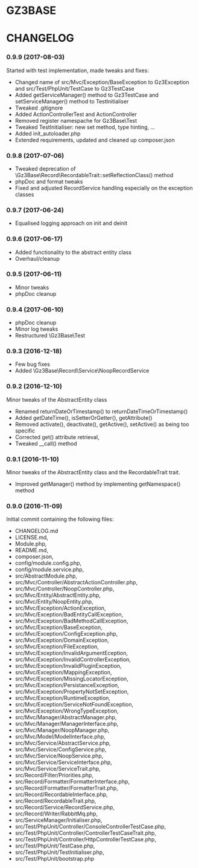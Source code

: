 GZ3BASE
=======

# CHANGELOG

### 0.9.9 (2017-08-03)
Started with test implementation, made tweaks and fixes: 
* Changed name of src/Mvc/Exception/BaseException to Gz3Exception and src/Test/PhpUnit/TestCase to Gz3TestCase
* Added getServiceManager() method to Gz3TestCase and setServiceManager() method to TestInitialiser
* Tweaked .gitignore
* Added ActionControllerTest and ActionController
* Removed register namespache for Gz3Base\\Test
* Tweaked TestInitialiser: new set method, type hinting, ...
* Added init_autoloader.php
* Extended requirements, updated and cleaned up composer.json

### 0.9.8 (2017-07-06)
* Tweaked deprecation of \Gz3Base\Record\RecordableTrait::setReflectionClass() method
* phpDoc and format tweaks
* Fixed and adjusted RecordService handling especially on the exception classes

### 0.9.7 (2017-06-24)
* Equalised logging approach on init and deinit

### 0.9.6 (2017-06-17)
* Added functionality to the abstract entity class
* Overhaul/cleanup

### 0.9.5 (2017-06-11)
* Minor tweaks
* phpDoc cleanup

### 0.9.4 (2017-06-10)
* phpDoc cleanup
* Minor log tweaks
* Restructured \Gz3Base\Test

### 0.9.3 (2016-12-18)
* Few bug fixes
* Added \Gz3Base\Record\Service\NoopRecordService

### 0.9.2 (2016-12-10)
Minor tweaks of the AbstractEntity class
* Renamed returnDateOrTimestamp() to returnDateTimeOrTimestamp()
* Added getDateTime(), isSetterOrGetter(), getAttribute()
* Removed activate(), deactivate(), getActive(), setActive() as being too specific
* Corrected get() attribute retrieval,
* Tweaked __call() method 

### 0.9.1 (2016-11-10)
Minor tweaks of the AbstractEntity class and the RecordableTrait trait.
* Improved getManager() method by implementing getNamespace() method

### 0.9.0 (2016-11-09)
Initial commit containing the following files:
* CHANGELOG.md
* LICENSE.md,
* Module.php,
* README.md,
* composer.json,
* config/module.config.php,
* config/module.service.php,
* src/AbstractModule.php,
* src/Mvc/Controller/AbstractActionController.php,
* src/Mvc/Controller/NoopController.php,
* src/Mvc/Entity/AbstractEntity.php,
* src/Mvc/Entity/NoopEntity.php,
* src/Mvc/Exception/ActionException,
* src/Mvc/Exception/BadEntityCallException,
* src/Mvc/Exception/BadMethodCallException,
* src/Mvc/Exception/BaseException,
* src/Mvc/Exception/ConfigException.php,
* src/Mvc/Exception/DomainException,
* src/Mvc/Exception/FileException,
* src/Mvc/Exception/InvalidArgumentEception,
* src/Mvc/Exception/InvalidControllerException,
* src/Mvc/Exception/InvalidPluginException,
* src/Mvc/Exception/MappingException,
* src/Mvc/Exception/MissingLocatorException,
* src/Mvc/Exception/PersistanceException,
* src/Mvc/Exception/PropertyNotSetException,
* src/Mvc/Exception/RuntimeException,
* src/Mvc/Exception/ServiceNotFoundException,
* src/Mvc/Exception/WrongTypeException,
* src/Mvc/Manager/AbstractManager.php,
* src/Mvc/Manager/ManagerInterface.php,
* src/Mvc/Manager/NoopManager.php,
* src/Mvc/Model/ModelInterface.php,
* src/Mvc/Service/AbstractService.php,
* src/Mvc/Service/ConfigService.php,
* src/Mvc/Service/NoopService.php,
* src/Mvc/Service/ServiceInterface.php,
* src/Mvc/Service/ServiceTrait.php,
* src/Record/Filter/Priorities.php,
* src/Record/Formatter/FormatterInterface.php,
* src/Record/Formatter/FormatterTrait.php,
* src/Record/RecordableInterface.php,
* src/Record/RecordableTrait.php,
* src/Record/Service/RecordService.php,
* src/Record/Writer/RabbitMq.php,
* src/ServiceManager/Initialiser.php,
* src/Test/PhpUnit/Controller/ConsoleControllerTestCase.php,
* src/Test/PhpUnit/Controller/ControllerTestCaseTrait.php,
* src/Test/PhpUnit/Controller/HttpControllerTestCase.php,
* src/Test/PhpUnit/TestCase.php,
* src/Test/PhpUnit/TestInitialiser.php,
* src/Test/PhpUnit/bootstrap.php

